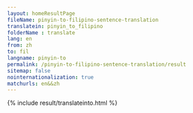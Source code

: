 ```yaml
---
layout: homeResultPage
fileName: pinyin-to-filipino-sentence-translation
translatein: pinyin_to_filipino
folderName : translate
lang: en
from: zh
to: fil
langname: pinyin-to
permalink: /pinyin-to-filipino-sentence-translation/result
sitemap: false
nointernationalization: true
matchurls: en&&zh
---
```

{% include result/translateinto.html %}

<script src="/js/result/translation.js" data-foldername="{{page.folderName}}" data-lang="{{page.lang}}"></script>
